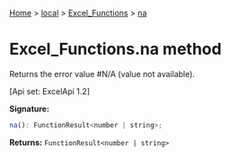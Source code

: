 [Home](./index) &gt; [local](local.md) &gt; [Excel\_Functions](local.excel_functions.md) &gt; [na](local.excel_functions.na.md)

# Excel\_Functions.na method

Returns the error value \#N/A (value not available). 

 \[Api set: ExcelApi 1.2\]

**Signature:**
```javascript
na(): FunctionResult<number | string>;
```
**Returns:** `FunctionResult<number | string>`


